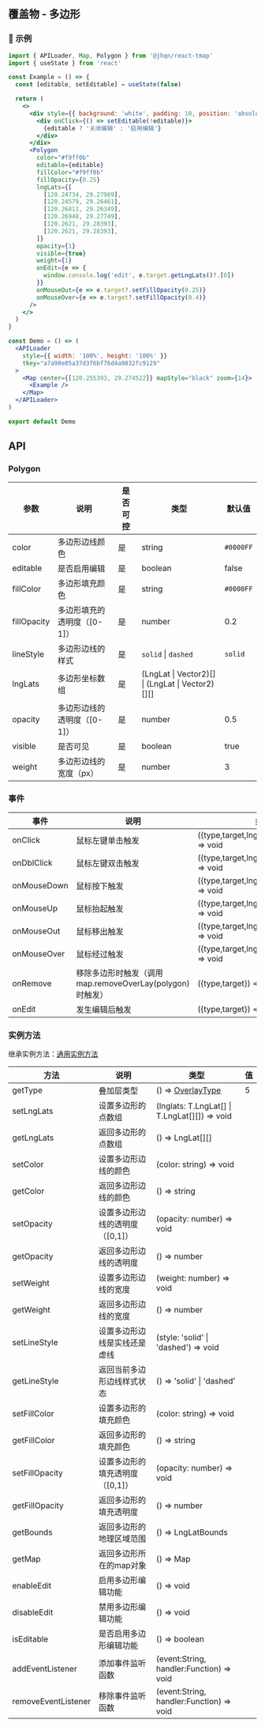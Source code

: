 ## 覆盖物 - 多边形

### 🔨 示例
```jsx
import { APILoader, Map, Polygon } from '@jhqn/react-tmap'
import { useState } from 'react'

const Example = () => {
  const [editable, setEditable] = useState(false)

  return (
    <>
      <div style={{ background: 'white', padding: 10, position: 'absolute', color: 'black', fontSize: 16, zIndex: 999 }}>
        <div onClick={() => setEditable(!editable)}>
          {editable ? '关闭编辑' : '启用编辑'}
        </div>
      </div>
      <Polygon
        color="#f9ff0b"
        editable={editable}
        fillColor="#f9ff0b"
        fillOpacity={0.25}
        lngLats={[
          [120.24734, 29.27989],
          [120.24579, 29.26461],
          [120.26811, 29.26349],
          [120.26948, 29.27749],
          [120.2621, 29.28393],
          [120.2621, 29.28393],
        ]}
        opacity={1}
        visible={true}
        weight={1}
        onEdit={e => {
          window.console.log('edit', e.target.getLngLats()?.[0])
        }}
        onMouseOut={e => e.target?.setFillOpacity(0.25)}
        onMouseOver={e => e.target?.setFillOpacity(0.4)}
      />
    </>
  )
}

const Demo = () => (
  <APILoader
    style={{ width: '100%', height: '100%' }}
    tkey="a7a90e05a37d3f6bf76d4a9032fc9129"
  >
    <Map center={[120.255393, 29.274522]} mapStyle="black" zoom={14}>
      <Example />
    </Map>
  </APILoader>
)

export default Demo
```

## API

### Polygon

| 参数        | 说明                        | 是否可控 | 类型                                             | 默认值    |
| ----------- | --------------------------- | -------- | ------------------------------------------------ | --------- |
| color       | 多边形边线颜色              | 是       | string                                           | `#0000FF` |
| editable    | 是否启用编辑                | 是       | boolean                                          | false     |
| fillColor   | 多边形填充颜色              | 是       | string                                           | `#0000FF` |
| fillOpacity | 多边形填充的透明度（[0-1]） | 是       | number                                           | 0.2       |
| lineStyle   | 多边形边线的样式            | 是       | `solid` \| `dashed`                              | `solid`   |
| lngLats     | 多边形坐标数组              | 是       | (LngLat \| Vector2)[] \| (LngLat \| Vector2)[][] |           |
| opacity     | 多边形边线的透明度（[0-1]） | 是       | number                                           | 0.5       |
| visible     | 是否可见                    | 是       | boolean                                          | true      |
| weight      | 多边形边线的宽度（px）      | 是       | number                                           | 3         |

### 事件

| 事件        | 说明                                                     | 类型                                          |
| ----------- | -------------------------------------------------------- | --------------------------------------------- |
| onClick     | 鼠标左键单击触发                                         | ({type,target,lnglat,containerPoint}) => void |
| onDblClick  | 鼠标左键双击触发                                         | ({type,target,lnglat,containerPoint}) => void |
| onMouseDown | 鼠标按下触发                                             | ({type,target,lnglat,containerPoint}) => void |
| onMouseUp   | 鼠标抬起触发                                             | ({type,target,lnglat,containerPoint}) => void |
| onMouseOut  | 鼠标移出触发                                             | ({type,target,lnglat,containerPoint}) => void |
| onMouseOver | 鼠标经过触发                                             | ({type,target,lnglat,containerPoint}) => void |
| onRemove    | 移除多边形时触发（调用map.removeOverLay(polygon)时触发） | ({type,target}) => void                       |
| onEdit      | 发生编辑后触发                                           | ({type,target}) => void                       |

### 实例方法

继承实例方法：[通用实例方法](/packages/react/src/overlay/index.zh-CN.md#实例方法)

| 方法                | 说明                            | 类型                                                                        | 值  |
| ------------------- | ------------------------------- | --------------------------------------------------------------------------- | --- |
| getType             | 叠加层类型                      | () => [OverlayType](/packages/react/src/overlay/index.zh-CN.md#overlaytype) | 5   |
| setLngLats          | 设置多边形的点数组              | (lnglats: T.LngLat[] \| T.LngLat[][]) => void                               |     |
| getLngLats          | 返回多边形的点数组              | () => LngLat[][]                                                            |     |
| setColor            | 设置多边形边线的颜色            | (color: string) => void                                                     |     |
| getColor            | 返回多边形边线的颜色            | () => string                                                                |     |
| setOpacity          | 设置多边形边线的透明度（[0,1]） | (opacity: number) => void                                                   |     |
| getOpacity          | 返回多边形边线的透明度          | () => number                                                                |     |
| setWeight           | 设置多边形边线的宽度            | (weight: number) => void                                                    |     |
| getWeight           | 返回多边形边线的宽度            | () => number                                                                |     |
| setLineStyle        | 设置多边形边线是实线还是虚线    | (style: 'solid' \| 'dashed') => void                                        |     |
| getLineStyle        | 返回当前多边形边线样式状态      | () => 'solid' \| 'dashed'                                                   |     |
| setFillColor        | 设置多边形的填充颜色            | (color: string) => void                                                     |     |
| getFillColor        | 返回多边形的填充颜色            | () => string                                                                |     |
| setFillOpacity      | 设置多边形的填充透明度（[0,1]） | (opacity: number) => void                                                   |     |
| getFillOpacity      | 返回多边形的填充透明度          | () => number                                                                |     |
| getBounds           | 返回多边形的地理区域范围        | () => LngLatBounds                                                          |     |
| getMap              | 返回多边形所在的map对象         | () => Map                                                                   |     |
| enableEdit          | 启用多边形编辑功能              | () => void                                                                  |     |
| disableEdit         | 禁用多边形编辑功能              | () => void                                                                  |     |
| isEditable          | 是否启用多边形编辑功能          | () => boolean                                                               |     |
| addEventListener    | 添加事件监听函数                | (event:String, handler:Function) => void                                    |     |
| removeEventListener | 移除事件监听函数                | (event:String, handler:Function) => void                                    |     |
